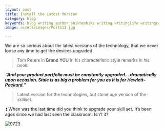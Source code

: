 ```yaml
---
layout: post
title: Install the Latest Version
category: blog
keywords: blog writing author shikhashikz writing writinglife writingcommunity dailyblogpost dailyblogpostchallenge skill expertise
image: assets/images/Post113.jpg

---
```

We are so serious about the latest versions of the technology, that we never loose any time to get the devices upgraded.

>Tom Peters in **Brand YOU** in his characteristic style remarks in his book:
>

***“And your product portfolio must be constantly upgraded… dramatically upon occasion. Stale is as big a problem for you as it is for Hewlett-Packard.”***

>Latest version for the technologies, but stone age version of the skillset.
>

⏫ When was the last time did you think to upgrade your skill set. It’s been ages since we had last seen the classroom. Isn't it?

![0723](https://user-images.githubusercontent.com/21696121/126760329-be359b99-1575-42b9-98ff-5c8e7b603268.png)

